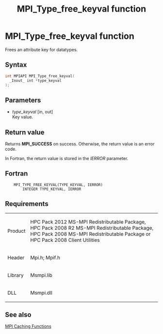 ﻿---
title: MPI_Type_free_keyval function
TOCTitle: MPI_Type_free_keyval function
ms:assetid: 0d27efc5-9246-410f-b922-856888c77121
ms:mtpsurl: https://msdn.microsoft.com/en-us/library/Dn520567(v=VS.85)
ms:contentKeyID: 59361038
ms.date: 03/28/2018
mtps_version: v=VS.85
f1_keywords:
- MPI_TYPE_FREE_KEYVAL
- mpif/MPI_Type_free_keyval
- mpi/MPI_TYPE_FREE_KEYVAL
dev_langs:
- C++
- C
---

# MPI\_Type\_free\_keyval function

Frees an attribute key for datatypes.

## Syntax

``` c++
int MPIAPI MPI_Type_free_keyval(
  _Inout_ int *type_keyval
);
```

## Parameters

  - *type\_keyval* \[in, out\]  
    Key value.

## Return value

Returns **MPI\_SUCCESS** on success. Otherwise, the return value is an error code.

In Fortran, the return value is stored in the *IERROR* parameter.

## Fortran

``` FORTRAN
    MPI_TYPE_FREE_KEYVAL(TYPE_KEYVAL, IERROR)
        INTEGER TYPE_KEYVAL, IERROR
```

## Requirements

<table>
<colgroup>
<col  />
<col  />
</colgroup>
<tbody>
<tr class="odd">
<td><p>Product</p></td>
<td><p>HPC Pack 2012 MS-MPI Redistributable Package, HPC Pack 2008 R2 MS-MPI Redistributable Package, HPC Pack 2008 MS-MPI Redistributable Package or HPC Pack 2008 Client Utilities</p></td>
</tr>
<tr class="even">
<td><p>Header</p></td>
<td>Mpi.h;
Mpif.h</td>
</tr>
<tr class="odd">
<td><p>Library</p></td>
<td>Msmpi.lib</td>
</tr>
<tr class="even">
<td><p>DLL</p></td>
<td>Msmpi.dll</td>
</tr>
</tbody>
</table>


## See also

[MPI Caching Functions](mpi-caching-functions.md)


